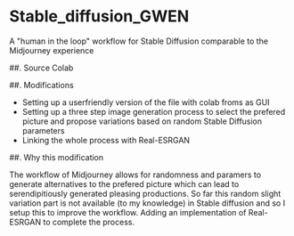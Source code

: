 # Stable_diffusion_GWEN
A "human in the loop" workflow for Stable Diffusion comparable to the Midjourney experience


##. Source Colab

##. Modifications

- Setting up a userfriendly version of the file with colab froms as GUI
- Setting up a three step image generation process to select the prefered picture and propose variations based on random Stable Diffusion parameters
- Linking the whole process with Real-ESRGAN 

##. Why this modification

The workflow of Midjourney allows for randomness and paramers to generate alternatives to the prefered picture which can lead to serendipitiously generated pleasing productions.  So far this random slight variation part is not available (to my knowledge) in Stable diffusion and so I setup this to improve the workflow. Adding an implementation of Real-ESRGAN to complete the process. 

